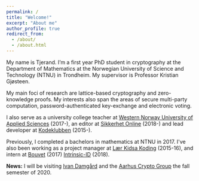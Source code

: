 ```yaml
---
permalink: /
title: "Welcome!"
excerpt: "About me"
author_profile: true
redirect_from:
  - /about/
  - /about.html
---
```


My name is Tjerand. I’m a first year PhD student in cryptography at the Department of Mathematics at the Norwegian University of Science and Technology (NTNU) in Trondheim. My supervisor is Professor Kristian Gjøsteen.

My main foci of research are lattice-based cryptography and zero-knowledge proofs. My interests also span the areas of secure multi-party computation, password-authenticated key-exchange and electronic voting.

 I also serve as a university college teacher at [Western Norway University of Applied Sciences](https://www.hvl.no/en) (2017-), an editor at [Sikkerhet Online](https://www.sikkerhet.online/author/tjerand-silde) (2018-) and lead developer at [Kodeklubben](http://oppgaver.kidsakoder.no) (2015-).

 Previously, I completed a bachelors in mathematics at NTNU in 2017. I've also been working as a project manager at [Lær Kidsa Koding](https://www.kidsakoder.no) (2015-16), and intern at [Bouvet](https://en.bouvet.no) (2017) [Intrinsic-ID](https://www.intrinsic-id.com) (2018).

 **News:** I will be visiting [Ivan Damgård](https://users-cs.au.dk/~ivan) and the [Aarhus Crypto Group](https://cs.au.dk/research/cryptography-and-security) the fall semester of 2020.
